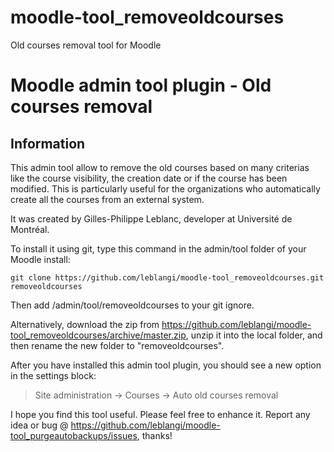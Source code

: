 # moodle-tool_removeoldcourses
Old courses removal tool for Moodle

Moodle admin tool plugin - Old courses removal
===================

Information
-----------

This admin tool allow to remove the old courses based on many criterias like the course visibility, the creation date or if the course has been modified. This is particularly useful for the organizations who automatically create all the courses from an external system.

It was created by Gilles-Philippe Leblanc, developer at Université de Montréal.

To install it using git, type this command in the admin/tool folder of your Moodle install:
```
git clone https://github.com/leblangi/moodle-tool_removeoldcourses.git removeoldcourses
```
Then add /admin/tool/removeoldcourses to your git ignore.

Alternatively, download the zip from
<https://github.com/leblangi/moodle-tool_removeoldcourses/archive/master.zip>,
unzip it into the local folder, and then rename the new folder to "removeoldcourses".

After you have installed this admin tool plugin, you
should see a new option in the settings block:

> Site administration -> Courses -> Auto old courses removal

I hope you find this tool useful. Please feel free to enhance it.
Report any idea or bug @
<https://github.com/leblangi/moodle-tool_purgeautobackups/issues>, thanks!

